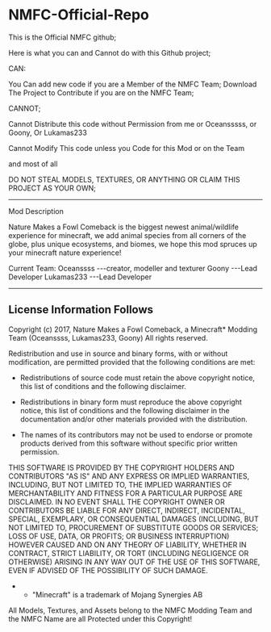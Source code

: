 # NMFC-Official-Repo

This is the Official NMFC github;

Here is what you can and Cannot do with this Github project;

CAN:

You Can add new code if you  are a Member of the NMFC Team;
Download The Project to Contribute if you are on the NMFC Team;


CANNOT;

Cannot Distribute this code without Permission from me or Oceansssss, or Goony, Or Lukamas233

Cannot Modify This code unless you Code for this Mod or on the Team

and most of all

DO NOT STEAL MODELS, TEXTURES, OR ANYTHING OR CLAIM THIS PROJECT AS YOUR OWN;


___________________________________________________________________________________________________________________________________________

Mod Description


Nature Makes a Fowl Comeback is the biggest newest animal/wildlife experience for minecraft, we add animal species from all corners of the globe,
plus unique ecosystems, and biomes, we hope this mod spruces up your minecraft nature experience!

Current Team:
Oceanssss ---creator, modeller and texturer
Goony ---Lead Developer
Lukamas233 ---Lead Developer
__________________________________________________________________________________________________________________________________________



License Information Follows
---------------------------
Copyright (c) 2017, Nature Makes a Fowl Comeback, a Minecraft* Modding Team 
(Oceanssss, Lukamas233, Goony) All rights reserved.

Redistribution and use in source and binary forms, with or without modification, 
are permitted provided that the following conditions are met:

- Redistributions of source code must retain the above copyright notice, 
  this list of conditions and the following disclaimer.

- Redistributions in binary form must reproduce the above copyright notice, 
  this list of conditions and the following disclaimer in the documentation 
  and/or other materials provided with the distribution.

- The names of its contributors may not be used to endorse or promote products 
  derived from this software without specific prior written permission.

THIS SOFTWARE IS PROVIDED BY THE COPYRIGHT HOLDERS AND CONTRIBUTORS "AS IS" 
AND ANY EXPRESS OR IMPLIED WARRANTIES, INCLUDING, BUT NOT LIMITED TO, 
THE IMPLIED WARRANTIES OF MERCHANTABILITY AND FITNESS FOR A PARTICULAR PURPOSE 
ARE DISCLAIMED. IN NO EVENT SHALL THE COPYRIGHT OWNER OR CONTRIBUTORS BE 
LIABLE FOR ANY DIRECT, INDIRECT, INCIDENTAL, SPECIAL, EXEMPLARY, OR 
CONSEQUENTIAL DAMAGES (INCLUDING, BUT NOT LIMITED TO, PROCUREMENT OF SUBSTITUTE 
GOODS OR SERVICES; LOSS OF USE, DATA, OR PROFITS; OR BUSINESS INTERRUPTION) 
HOWEVER CAUSED AND ON ANY THEORY OF LIABILITY, WHETHER IN CONTRACT, STRICT 
LIABILITY, OR TORT (INCLUDING NEGLIGENCE OR OTHERWISE) ARISING IN ANY WAY OUT 
OF THE USE OF THIS SOFTWARE, EVEN IF ADVISED OF THE POSSIBILITY OF SUCH DAMAGE.

* - "Minecraft" is a trademark of Mojang Synergies AB

All Models, Textures, and Assets belong to the NMFC Modding Team and the NMFC Name are all Protected under this Copyright!
